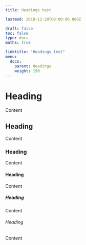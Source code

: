 ```yaml
---
title: Headings test 

lastmod: 2018-12-28T00:00:00.000Z

draft: false
toc: false
type: docs
maths: true

linktitle: "Headings test"
menu:
  docs:
    parent: Headings
    weight: 150
---
```


# Heading
 
Content
 
## Heading

Content
 
### Heading

Content
 
#### Heading
 
 Content
 
##### Heading
 
 Content
 
###### Heading

Content